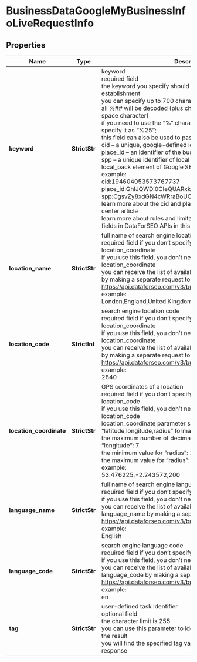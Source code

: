 # BusinessDataGoogleMyBusinessInfoLiveRequestInfo


## Properties

| Name | Type | Description | Notes |
|------------ | ------------- | ------------- | -------------|
**keyword** | **StrictStr** | keyword<br>required field<br>the keyword you specify should indicate the name of the local establishment<br>you can specify up to 700 characters in the keyword filed<br>all %## will be decoded (plus character ‘+’ will be decoded to a space character)<br>if you need to use the “%” character for your keyword, please specify it as “%25”; <br>this field can also be used to pass the following parameters:<br>cid – a unique, google-defined id of the business entity;<br>place_id – an identifier of the business entity in Google Maps;<br>spp – a unique identifier of local services featured in the local_pack element of Google SERP<br>example:<br>cid:194604053573767737<br>place_id:GhIJQWDl0CIeQUARxks3icF8U8A<br>spp:CgsvZy8xdGN4cWRraBoUChIJPZDrEzLsZIgRoNrpodC5P30<br>learn more about the cid and place_id identifiers in this help center article<br>learn more about rules and limitations of keyword and keywords fields in DataForSEO APIs in this Help Center article |[optional]|
**location_name** | **StrictStr** | full name of search engine location<br>required field if you don’t specify location_code or location_coordinate<br>if you use this field, you don’t need to specify location_code or location_coordinate<br>you can receive the list of available locations with location_name by making a separate request to https://api.dataforseo.com/v3/business_data/google/locations<br>example:<br>London,England,United Kingdom |[optional]|
**location_code** | **StrictInt** | search engine location code<br>required field if you don’t specify location_name or location_coordinate<br>if you use this field, you don’t need to specify location_name or location_coordinate<br>you can receive the list of available locations with location_code by making a separate request to the https://api.dataforseo.com/v3/business_data/google/locations<br>example:<br>2840 |[optional]|
**location_coordinate** | **StrictStr** | GPS coordinates of a location<br>required field if you don’t specify location_name or location_code<br>if you use this field, you don’t need to specify location_name or location_code<br>location_coordinate parameter should be specified in the “latitude,longitude,radius” format<br>the maximum number of decimal digits for “latitude” and “longitude”: 7<br>the minimum value for “radius”: 199.9 (mm)<br>the maximum value for “radius”: 199999 (mm)<br>example:<br>53.476225,-2.243572,200 |[optional]|
**language_name** | **StrictStr** | full name of search engine language<br>required field if you don’t specify language_code<br>if you use this field, you don’t need to specify language_code<br>you can receive the list of available languages with language_name by making a separate request to https://api.dataforseo.com/v3/business_data/google/languages<br>example:<br>English |[optional]|
**language_code** | **StrictStr** | search engine language code<br>required field if you don’t specify language_name<br>if you use this field, you don’t need to specify language_name<br>you can receive the list of available languages with their language_code by making a separate request to https://api.dataforseo.com/v3/business_data/google/languages<br>example:<br>en |[optional]|
**tag** | **StrictStr** | user-defined task identifier<br>optional field<br>the character limit is 255<br>you can use this parameter to identify the task and match it with the result<br>you will find the specified tag value in the data object of the response |[optional]|